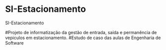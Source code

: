 # SI-Estacionamento
SI-Estacionamento

#Projeto de informatização da gestão de entrada, saída e permanência de vepiculos em estacionamento.
#Estudo de caso das aulas de Engenharia de Software
